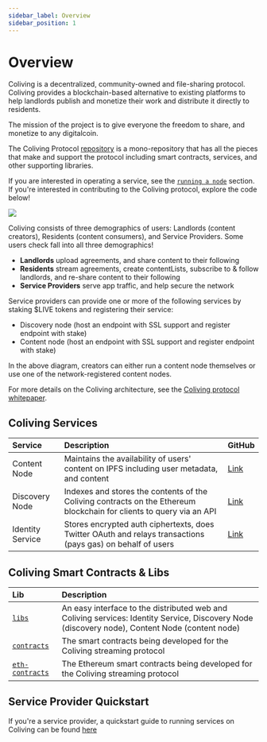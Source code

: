 ```yaml
---
sidebar_label: Overview
sidebar_position: 1
---
```


# Overview

Coliving is a decentralized, community-owned and file-sharing protocol. Coliving provides a blockchain-based alternative to existing platforms to help landlords publish and monetize their work and distribute it directly to residents.

The mission of the project is to give everyone the freedom to share, and monetize to any digitalcoin.

The Coliving Protocol [repository](https://github.com/dgc-network/coliving-protocol) is a mono-repository that has all the pieces that make and support the protocol including smart contracts, services, and other supporting libraries.

If you are interested in operating a service, see the [`running a node`](../token/running-a-node/introduction.md) section. If you're interested in contributing to the Coliving protocol, explore the code below!

![](/img/architecture.png)

Coliving consists of three demographics of users: Landlords (content creators), Residents (content consumers), and Service Providers. Some users check fall into all three demographics!

- **Landlords** upload agreements, and share content to their following
- **Residents** stream agreements, create contentLists, subscribe to & follow landlords, and re-share content to their following
- **Service Providers** serve app traffic, and help secure the network

Service providers can provide one or more of the following services by staking $LIVE tokens and registering their service:

- Discovery node \(host an endpoint with SSL support and register endpoint with stake\)
- Content node \(host an endpoint with SSL support and register endpoint with stake\)

In the above diagram, creators can either run a content node themselves or use one of the network-registered content nodes.

For more details on the Coliving architecture, see the [Coliving protocol whitepaper](whitepaper.md).

## Coliving Services

| Service          | Description                                                                                                        | GitHub                                                                                  |
| :--------------- | :----------------------------------------------------------------------------------------------------------------- | :-------------------------------------------------------------------------------------- |
| Content Node     | Maintains the availability of users' content on IPFS including user metadata, and content            | [Link](https://github.com/dgc-network/coliving-protocol/tree/master/content-node)       |
| Discovery Node   | Indexes and stores the contents of the Coliving contracts on the Ethereum blockchain for clients to query via an API | [Link](https://github.com/dgc-network/coliving-protocol/tree/master/discovery-node) |
| Identity Service | Stores encrypted auth ciphertexts, does Twitter OAuth and relays transactions (pays gas) on behalf of users        | [Link](https://github.com/dgc-network/coliving-protocol/tree/master/identity-service)   |

## Coliving Smart Contracts & Libs

| Lib                                                                                           | Description                                                                                                                                          |
| :-------------------------------------------------------------------------------------------- | :--------------------------------------------------------------------------------------------------------------------------------------------------- |
| [`libs`](https://github.com/dgc-network/coliving-protocol/tree/master/libs)                   | An easy interface to the distributed web and Coliving services: Identity Service, Discovery Node \(discovery node\), Content Node \(content node\) |
| [`contracts`](https://github.com/dgc-network/coliving-protocol/tree/master/contracts)         | The smart contracts being developed for the Coliving streaming protocol                                                                                |
| [`eth-contracts`](https://github.com/dgc-network/coliving-protocol/tree/master/eth-contracts) | The Ethereum smart contracts being developed for the Coliving streaming protocol                                                                       |

## Service Provider Quickstart

If you're a service provider, a quickstart guide to running services on Coliving can be found [here](../token/running-a-node/introduction.md)
